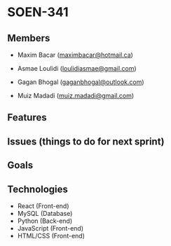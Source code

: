 # SOEN-341
## Members

- Maxim Bacar (maximbacar@hotmail.ca)

- Asmae Loulidi (loulidiasmae@gmail.com)

- Gagan Bhogal (gaganbhogal@outlook.com)

- Muiz Madadi (muiz.madadi@gmail.com)


## Features

## Issues (things to do for next sprint)


## Goals

## Technologies

- React (Front-end)
- MySQL (Database)
- Python (Back-end)
- JavaScript (Front-end)
- HTML/CSS (Front-end)
